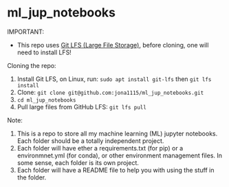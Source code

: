 # ml_jup_notebooks

IMPORTANT:
- This repo uses [Git LFS (Large File Storage)](https://docs.github.com/en/repositories/working-with-files/managing-large-files/about-git-large-file-storage), before cloning, one will need to install LFS!

Cloning the repo:
1. Install Git LFS, on Linux, run: `sudo apt install git-lfs` then `git lfs install`
2. Clone: `git clone git@github.com:jona1115/ml_jup_notebooks.git`
3. `cd ml_jup_notebooks`
4. Pull large files from GitHub LFS: `git lfs pull`

Note:
1. This is a repo to store all my machine learning (ML) jupyter notebooks. Each folder should be a totally independent project.
2. Each folder will have ether a requirements.txt (for pip) or a environmnet.yml (for conda), or other environment management files. In some sense, each folder is its own project.
3. Each folder will have a README file to help you with using the stuff in the folder.
